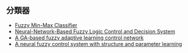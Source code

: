

## 分類器
- [Fuzzy Min-Max Classifier](https://github.com/Cartmanishere/Fuzzy-min-max-classifier)
- [Neural-Network-Based Fuzzy Logic Control and Decision System ](https://d1wqtxts1xzle7.cloudfront.net/50948951/12.10621820161218-27595-503lva.pdf?1482067945=&response-content-disposition=inline%3B+filename%3DNeural_Network_Based_Fuzzy_Logic_Control.pdf&Expires=1603168209&Signature=eK9ShReLjaGGchyfF2Qm5CBoSyAmUkQOQI-JpfqC8FSGGjhw2p3V25f4jmX5NuhMP9vK3flz1JzbwhLGhbubaP~cAAbBv~jeUB45RI81EFMiIJIi1Swz0zj7~62fWnABAz-04uZ-sgb9XEEKRU2vZ51XEFeE0t~lVtC~lF2vuW67pOSNKj~uTX01HIlfOWd0zHH~40p59WwcnPxjUUpxKe76UN7UJDXKhjrrBLzwns-llLiJopd2huX5gywHrMEn64K8KbkFh1xHdChQ3RGzlxQ2xaZ4yiDuIvte~Q7hfZnjsBYrxBqT5M-JL0PevKy-fSJ-LLs66WvoZxTO~X1amg__&Key-Pair-Id=APKAJLOHF5GGSLRBV4ZA)
- [A GA-based fuzzy adaptive learning control network](https://ir.nctu.edu.tw/bitstream/11536/30516/1/000086088800005.pdf)
- [A neural fuzzy control system with structure and parameter learning](https://ir.nctu.edu.tw/bitstream/11536/2009/1/A1995QU67600006.pdf)